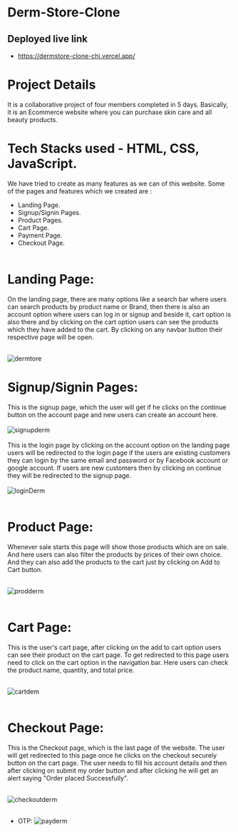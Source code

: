 # Derm-Store-Clone 

## Deployed live link
- https://dermstore-clone-chi.vercel.app/

# Project Details 
It is a collaborative project of four members completed in 5 days. Basically, it is an Ecommerce website where you can purchase skin care and all beauty products.

# Tech Stacks used - HTML, CSS, JavaScript.


We have tried to create as many features as we can of this website. Some of the pages and features which we created are :</br>
- Landing Page.</br>
- Signup/Signin Pages.</br>
- Product Pages.</br>
- Cart Page.</br>
- Payment Page.</br>
- Checkout Page.</br></br>

# Landing Page:
On the landing page, there are many options like a search bar where users can search products by product name or Brand, then there is also an account option where users can log in or signup and beside it, cart option is also there and by clicking on the cart option users can see the products which they have added to the cart. By clicking on any navbar button their respective page will be open.</br></br>

![dermtore](https://user-images.githubusercontent.com/107460617/213980342-a9319c27-4c24-461b-abbf-a55c67128cfa.PNG)

# Signup/Signin Pages:
This is the signup page, which the user will get if he clicks on the continue button on the account page and new users can create an account here.</br></br>
![signupderm](https://user-images.githubusercontent.com/107460617/213982641-c6a253f7-94e1-439b-8a6f-43257a57042c.PNG)</br></br>
This is the login page by clicking on the account option on the landing page users will be redirected to the login page if the users are existing customers they can login by the same email and password or by Facebook account or google account. If users are new customers then by clicking on continue they will be redirected to the signup page.</br></br>
![loginDerm](https://user-images.githubusercontent.com/107460617/213982648-f8597035-6bd7-4be9-85ec-72ef0e79b35d.PNG)</br></br>

# Product Page:
Whenever sale starts this page will show those products which are on sale. And here users can also filter the products by prices of their own choice. And they can also add the products to the cart just by clicking on Add to Cart button.</br></br>

![prodderm](https://user-images.githubusercontent.com/107460617/213984603-7d4742e1-4d63-4cd8-aad1-ee7eaae9008b.PNG)</br></br>

# Cart Page:
This is the user's cart page, after clicking on the add to cart option users can see their product on the cart page. To get redirected to this page users need to click on the cart option in the navigation bar. Here users can check the product name, quantity, and total price.</br></br>

![cartdem](https://user-images.githubusercontent.com/107460617/213984684-7c10fcd1-9d0c-4d23-93da-c1f30b7136b6.PNG)</br></br>

# Checkout Page:
This is the Checkout page, which is the last page of the website. The user will get redirected to this page once he clicks on the checkout securely button on the cart page. The user needs to fill his account details and then after clicking on submit my order button and after clicking he will get an alert saying "Order placed Successfully".</br></br>

![checkoutderm](https://user-images.githubusercontent.com/107460617/213984937-e71f04dd-d3e5-4388-bb2b-e46465a8e7d4.PNG)</br></br>

- OTP:
![payderm](https://user-images.githubusercontent.com/107460617/213984999-d23750ce-04c9-48cf-9796-43154030e7fd.PNG)</br></br>














